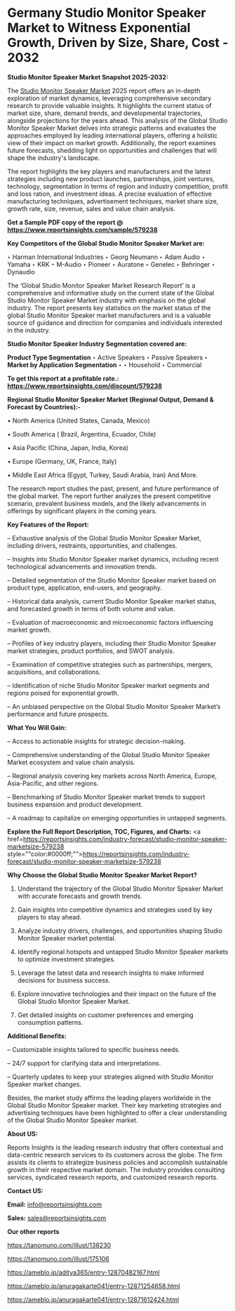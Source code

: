 # Germany Studio Monitor Speaker Market to Witness Exponential Growth, Driven by Size, Share, Cost - 2032

<strong>Studio Monitor Speaker Market Snapshot 2025-2032:</strong>

The <a href=https://www.reportsinsights.com/sample/579238>Studio Monitor Speaker Market</a> 2025 report offers an in-depth exploration of market dynamics, leveraging comprehensive secondary research to provide valuable insights. It highlights the current status of market size, share, demand trends, and developmental trajectories, alongside projections for the years ahead. This analysis of the Global Studio Monitor Speaker Market delves into strategic patterns and evaluates the approaches employed by leading international players, offering a holistic view of their impact on market growth. Additionally, the report examines future forecasts, shedding light on opportunities and challenges that will shape the industry's landscape.

The report highlights the key players and manufacturers and the latest strategies including new product launches, partnerships, joint ventures, technology, segmentation in terms of region and industry competition, profit and loss ration, and investment ideas. A precise evaluation of effective manufacturing techniques, advertisement techniques, market share size, growth rate, size, revenue, sales and value chain analysis.

<strong>Get a Sample PDF copy of the report @ <a href=https://www.reportsinsights.com/sample/579238 style=color:#0000ff;>https://www.reportsinsights.com/sample/579238</a></strong>

<strong>Key Competitors of the Global Studio Monitor Speaker Market are:</strong>

‣ Harman International Industries
‣ Georg Neumann
‣ Adam Audio
‣ Yamaha
‣ KRK
‣ M-Audio
‣ Pioneer
‣ Auratone
‣ Genelec
‣ Behringer
‣ Dynaudio

The ‘Global Studio Monitor Speaker Market Research Report’ is a comprehensive and informative study on the current state of the Global Studio Monitor Speaker Market industry with emphasis on the global industry. The report presents key statistics on the market status of the global Studio Monitor Speaker market manufacturers and is a valuable source of guidance and direction for companies and individuals interested in the industry.

<strong>Studio Monitor Speaker Industry Segmentation covered are:</strong>

<strong>Product Type Segmentation</strong>
‣
Active Speakers
‣ Passive Speakers
‣ 
<strong>Market by Application Segmentation</strong>
‣
‣  Household
‣ Commercial

<strong>To get this report at a profitable rate.: <a href=https://www.reportsinsights.com/discount/579238 style=color:#0000ff;>https://www.reportsinsights.com/discount/579238</a></strong>

<strong>Regional Studio Monitor Speaker Market (Regional Output, Demand &amp; Forecast by Countries):-</strong>

• North America (United States, Canada, Mexico)

• South America ( Brazil, Argentina, Ecuador, Chile)

• Asia Pacific (China, Japan, India, Korea)

• Europe (Germany, UK, France, Italy)

• Middle East Africa (Egypt, Turkey, Saudi Arabia, Iran) And More.

The research report studies the past, present, and future performance of the global market. The report further analyzes the present competitive scenario, prevalent business models, and the likely advancements in offerings by significant players in the coming years.

<strong>Key Features of the Report:</strong>

– Exhaustive analysis of the Global Studio Monitor Speaker Market, including drivers, restraints, opportunities, and challenges.

– Insights into Studio Monitor Speaker market dynamics, including recent technological advancements and innovation trends.

– Detailed segmentation of the Studio Monitor Speaker market based on product type, application, end-users, and geography.

– Historical data analysis, current Studio Monitor Speaker market status, and forecasted growth in terms of both volume and value.

– Evaluation of macroeconomic and microeconomic factors influencing market growth.

– Profiles of key industry players, including their Studio Monitor Speaker market strategies, product portfolios, and SWOT analysis.

– Examination of competitive strategies such as partnerships, mergers, acquisitions, and collaborations.

– Identification of niche Studio Monitor Speaker market segments and regions poised for exponential growth.

– An unbiased perspective on the Global Studio Monitor Speaker Market’s performance and future prospects.

<strong>What You Will Gain:</strong>

– Access to actionable insights for strategic decision-making.

– Comprehensive understanding of the Global Studio Monitor Speaker Market ecosystem and value chain analysis.

– Regional analysis covering key markets across North America, Europe, Asia-Pacific, and other regions.

– Benchmarking of Studio Monitor Speaker market trends to support business expansion and product development.

– A roadmap to capitalize on emerging opportunities in untapped segments.

<strong>Explore the Full Report Description, TOC, Figures, and Charts:</strong>
<a href=https://reportsinsights.com/industry-forecast/studio-monitor-speaker-marketsize-579238 style=""color:#0000ff;"">https://reportsinsights.com/industry-forecast/studio-monitor-speaker-marketsize-579238</a>

<strong>Why Choose the Global Studio Monitor Speaker Market Report?</strong>

1. Understand the trajectory of the Global Studio Monitor Speaker Market with accurate forecasts and growth trends.

2. Gain insights into competitive dynamics and strategies used by key players to stay ahead.

3. Analyze industry drivers, challenges, and opportunities shaping Studio Monitor Speaker market potential.

4. Identify regional hotspots and untapped Studio Monitor Speaker markets to optimize investment strategies.

5. Leverage the latest data and research insights to make informed decisions for business success.

6. Explore innovative technologies and their impact on the future of the Global Studio Monitor Speaker Market.

7. Get detailed insights on customer preferences and emerging consumption patterns.

<strong>Additional Benefits:</strong>

– Customizable insights tailored to specific business needs.

– 24/7 support for clarifying data and interpretations.

– Quarterly updates to keep your strategies aligned with Studio Monitor Speaker market changes.

Besides, the market study affirms the leading players worldwide in the Global Studio Monitor Speaker market. Their key marketing strategies and advertising techniques have been highlighted to offer a clear understanding of the Global Studio Monitor Speaker market.

<strong><strong>About US</strong>:</strong>

Reports Insights is the leading research industry that offers contextual and data-centric research services to its customers across the globe. The firm assists its clients to strategize business policies and accomplish sustainable growth in their respective market domain. The industry provides consulting services, syndicated research reports, and customized research reports.

<strong>Contact US:</strong>

<p class=><b>Email:</b> <a href=mailto:info@reportsinsights.com>info@reportsinsights.com</a></p>
<p class=><b>Sales:</b> <a href=mailto:sales@reportsinsights.com>sales@reportsinsights.com</a></p>

<strong>Our other reports</strong>

<a href=https://tanomuno.com/illust/138230>https://tanomuno.com/illust/138230</a>

<a href=https://tanomuno.com/illust/175106>https://tanomuno.com/illust/175106</a>

<a href=https://ameblo.jp/aditya365/entry-12870482167.html>https://ameblo.jp/aditya365/entry-12870482167.html</a>

<a href=https://ameblo.jp/anuragakarte041/entry-12871254658.html>https://ameblo.jp/anuragakarte041/entry-12871254658.html</a>

<a href=https://ameblo.jp/anuragakarte041/entry-12871612424.html>https://ameblo.jp/anuragakarte041/entry-12871612424.html</a>

